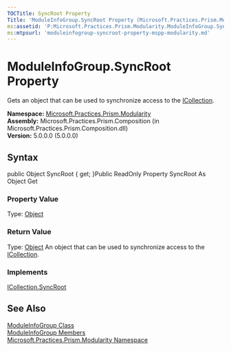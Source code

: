 ```yaml
---
TOCTitle: SyncRoot Property
Title: 'ModuleInfoGroup.SyncRoot Property (Microsoft.Practices.Prism.Modularity)'
ms:assetid: 'P:Microsoft.Practices.Prism.Modularity.ModuleInfoGroup.SyncRoot'
ms:mtpsurl: 'moduleinfogroup-syncroot-property-mspp-modularity.md'
---
```


# ModuleInfoGroup.SyncRoot Property

Gets an object that can be used to synchronize access to the [ICollection](http://msdn.microsoft.com/en-us/library/b1ht6113).

**Namespace:** [Microsoft.Practices.Prism.Modularity](https://msdn.microsoft.com/library/microsoft.practices.prism.modularity)
**Assembly:** Microsoft.Practices.Prism.Composition (in Microsoft.Practices.Prism.Composition.dll)<br/>
**Version:** 5.0.0.0 (5.0.0.0)

## Syntax
public Object SyncRoot { get; }Public ReadOnly Property SyncRoot As Object Get
### Property Value

Type: [Object](http://msdn.microsoft.com/en-us/library/e5kfa45b)
### Return Value

Type: [Object](http://msdn.microsoft.com/en-us/library/e5kfa45b)
An object that can be used to synchronize access to the [ICollection](http://msdn.microsoft.com/en-us/library/b1ht6113).
### Implements

[ICollection.SyncRoot](http://msdn.microsoft.com/en-us/library/ccad5w5z)

## See Also
[ModuleInfoGroup Class](https://msdn.microsoft.com/library/microsoft.practices.prism.modularity.moduleinfogroup)<br/>
[ModuleInfoGroup Members](https://msdn.microsoft.com/allmembers.t:microsoft.practices.prism.modularity.moduleinfogroup)<br/>
[Microsoft.Practices.Prism.Modularity Namespace](https://msdn.microsoft.com/library/microsoft.practices.prism.modularity)<br/>